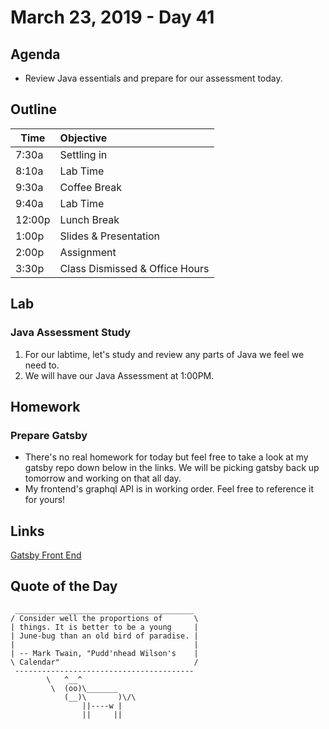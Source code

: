 # March 23, 2019 - Day 41


## Agenda

- Review Java essentials and prepare for our assessment today. 

## Outline

| Time   | Objective                        |
| -------|:---------------------------------|
| 7:30a  | Settling in                      |
| 8:10a  | Lab Time                         |
| 9:30a  | Coffee Break                     |
| 9:40a  | Lab Time                         |
| 12:00p | Lunch Break                      |
| 1:00p  | Slides & Presentation            |
| 2:00p  | Assignment                       |
| 3:30p  | Class Dismissed & Office Hours   |

## Lab

### Java Assessment Study

1. For our labtime, let's study and review any parts of Java we feel we need to.
2. We will have our Java Assessment at 1:00PM. 

## Homework

### Prepare Gatsby

- There's no real homework for today but feel free to take a look at my gatsby repo down below in the links. We will be picking gatsby back up tomorrow and working on that all day. 
- My frontend's graphql API is in working order. Feel free to reference it for yours! 

## Links

[Gatsby Front End](https://github.com/LionelBeato/gatsby-frontend)

## Quote of the Day 
```
 ________________________________________
/ Consider well the proportions of       \
| things. It is better to be a young     |
| June-bug than an old bird of paradise. |
|                                        |
| -- Mark Twain, "Pudd'nhead Wilson's    |
\ Calendar"                              /
 ----------------------------------------
        \   ^__^
         \  (oo)\_______
            (__)\       )\/\
                ||----w |
                ||     ||
```